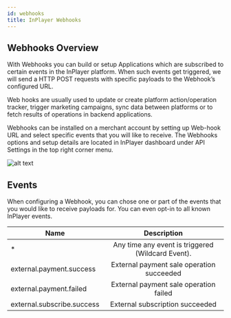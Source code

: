 ```yaml
---
id: webhooks
title: InPlayer Webhooks
---
```


## Webhooks Overview

With Webhooks you can build or setup Applications which are subscribed to certain events in the InPlayer platform. When such events get triggered, we will send a HTTP POST requests with specific payloads to the Webhook’s configured URL.

Web hooks are usually used to update or create platform action/operation tracker, trigger marketing campaigns, sync data between platforms or to fetch results of operations in backend applications.

Webhooks can be installed on a merchant account by setting up Web-hook URL and select specific events that you will like to receive. The Webhooks options and setup details are located in InPlayer dashboard under API Settings in the top right corner menu.

![alt text](https://inplayer.com/wp-content/uploads/2018/05/api-settings-1024x452.jpg "Logo Title Text 1")

## Events

When configuring a Webhook, you can chose one or part of the events that you would like to receive payloads for. You can even opt-in to all known InPlayer events.

| Name        | Description           |
| ------------- |:-------------:|
| *     | Any time any event is triggered (Wildcard Event). |
| external.payment.success	      | External payment sale operation succeeded |
| external.payment.failed	 | External payment sale operation failed |
| external.subscribe.success    |  External subscription succeeded  |
